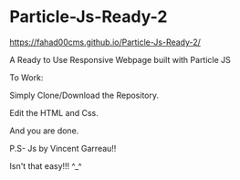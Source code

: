 # Particle-Js-Ready-2


https://fahad00cms.github.io/Particle-Js-Ready-2/

A Ready to Use Responsive Webpage built with Particle JS

To Work:

Simply Clone/Download the Repository.

Edit the HTML and Css.

And you are done.

P.S- Js by  Vincent Garreau!!

Isn't that easy!!!  ^_^


